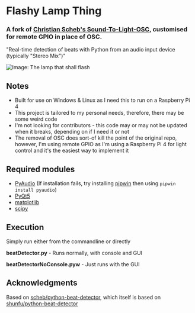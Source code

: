 Flashy Lamp Thing
=================
### A fork of [Christian Scheb's Sound-To-Light-OSC](https://github.com/scheb/sound-to-light-osc), customised for remote GPIO in place of OSC.

"Real-time detection of beats with Python from an audio input device (typically "Stereo Mix")"

![Image: The lamp that shall flash](lamp.png)

Notes
-----

- Built for use on Windows & Linux as I need this to run on a Raspberry Pi 4
- This project is tailored to my personal needs, therefore, there may be some weird code
- I'm not looking for contributors - this code may or may not be updated when it breaks, depending on if I need it or not
- The removal of OSC does sort-of kill the point of the original repo, however, I'm using remote GPIO as I'm using a Raspberry Pi 4 for light control and it's the easiest way to implement it

Required modules
----------------

- [PyAudio](https://pypi.org/project/PyAudio) (If installation fails, try installing [pipwin](https://pypi.org/project/pipwin) then using `pipwin install pyaudio`)
- [PyQt5](https://pypi.org/project/PyQt5)
- [matplotlib](https://pypi.org/project/matplotlib)
- [scipy](https://pypi.org/project/scipy)

Execution
---------
Simply run either from the commandline or directly

**beatDetector.py** - Runs normally, with console and GUI

**beatDetectorNoConsole.pyw** - Just runs with the GUI

Acknowledgments
---------------

Based on [scheb/python-beat-detector](https://github.com/scheb/sound-to-light-osc), which itself is based on [shunfu/python-beat-detector](https://github.com/shunfu/python-beat-detector)
